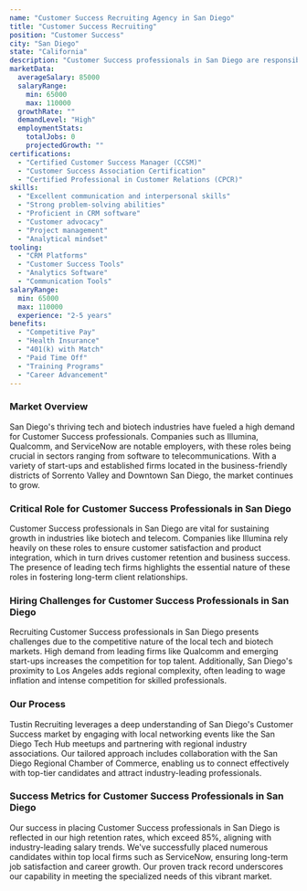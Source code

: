 ```yaml
---
name: "Customer Success Recruiting Agency in San Diego"
title: "Customer Success Recruiting"
position: "Customer Success"
city: "San Diego"
state: "California"
description: "Customer Success professionals in San Diego are responsible for managing customer relationships and ensuring their satisfaction with products or services."
marketData:
  averageSalary: 85000
  salaryRange:
    min: 65000
    max: 110000
  growthRate: ""
  demandLevel: "High"
  employmentStats:
    totalJobs: 0
    projectedGrowth: ""
certifications:
  - "Certified Customer Success Manager (CCSM)"
  - "Customer Success Association Certification"
  - "Certified Professional in Customer Relations (CPCR)"
skills:
  - "Excellent communication and interpersonal skills"
  - "Strong problem-solving abilities"
  - "Proficient in CRM software"
  - "Customer advocacy"
  - "Project management"
  - "Analytical mindset"
tooling:
  - "CRM Platforms"
  - "Customer Success Tools"
  - "Analytics Software"
  - "Communication Tools"
salaryRange:
  min: 65000
  max: 110000
  experience: "2-5 years"
benefits:
  - "Competitive Pay"
  - "Health Insurance"
  - "401(k) with Match"
  - "Paid Time Off"
  - "Training Programs"
  - "Career Advancement"
---
```


### Market Overview
San Diego's thriving tech and biotech industries have fueled a high demand for Customer Success professionals. Companies such as Illumina, Qualcomm, and ServiceNow are notable employers, with these roles being crucial in sectors ranging from software to telecommunications. With a variety of start-ups and established firms located in the business-friendly districts of Sorrento Valley and Downtown San Diego, the market continues to grow.
### Critical Role for Customer Success Professionals in San Diego
Customer Success professionals in San Diego are vital for sustaining growth in industries like biotech and telecom. Companies like Illumina rely heavily on these roles to ensure customer satisfaction and product integration, which in turn drives customer retention and business success. The presence of leading tech firms highlights the essential nature of these roles in fostering long-term client relationships.

### Hiring Challenges for Customer Success Professionals in San Diego
Recruiting Customer Success professionals in San Diego presents challenges due to the competitive nature of the local tech and biotech markets. High demand from leading firms like Qualcomm and emerging start-ups increases the competition for top talent. Additionally, San Diego's proximity to Los Angeles adds regional complexity, often leading to wage inflation and intense competition for skilled professionals.

### Our Process
Tustin Recruiting leverages a deep understanding of San Diego's Customer Success market by engaging with local networking events like the San Diego Tech Hub meetups and partnering with regional industry associations. Our tailored approach includes collaboration with the San Diego Regional Chamber of Commerce, enabling us to connect effectively with top-tier candidates and attract industry-leading professionals.

### Success Metrics for Customer Success Professionals in San Diego
Our success in placing Customer Success professionals in San Diego is reflected in our high retention rates, which exceed 85%, aligning with industry-leading salary trends. We've successfully placed numerous candidates within top local firms such as ServiceNow, ensuring long-term job satisfaction and career growth. Our proven track record underscores our capability in meeting the specialized needs of this vibrant market.